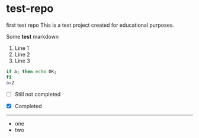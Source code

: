 # test-repo
first test repo
This is a test project created for educational purposes.

Some **test** markdown
1. Line 1
1. Line 2
1. Line 3

```bash
if a; then echo OK;
fi
a=2
```
-[ ] Still not completed

-[x] Completed
----------------------------
* one
* two
